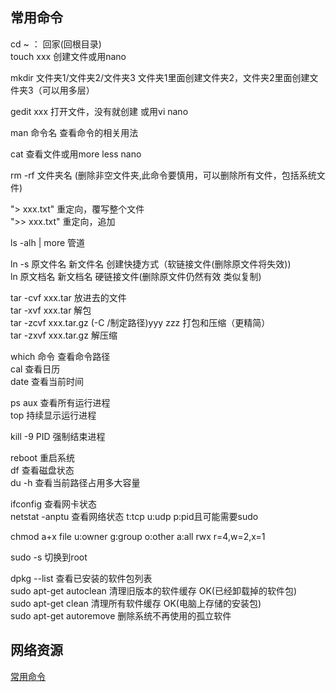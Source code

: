 ## 常用命令
cd ~ ： 回家(回根目录)  
touch xxx   创建文件或用nano  

mkdir 文件夹1/文件夹2/文件夹3  文件夹1里面创建文件夹2，文件夹2里面创建文件夹3（可以用多层）  

gedit xxx   打开文件，没有就创建 或用vi nano    

man 命令名   查看命令的相关用法  

cat   查看文件或用more less nano  

rm -rf 文件夹名 (删除非空文件夹,此命令要慎用，可以删除所有文件，包括系统文件)  

"> xxx.txt"      重定向，覆写整个文件  
">> xxx.txt"     重定向，追加  

ls -alh | more  管道  

ln -s  原文件名 新文件名   创建快捷方式（软链接文件(删除原文件将失效))  
ln     原文档名 新文档名      硬链接文件(删除原文件仍然有效 类似复制)  

tar -cvf xxx.tar                            放进去的文件  
tar -xvf xxx.tar                            解包  
tar -zcvf xxx.tar.gz (-C /制定路径)yyy zzz   打包和压缩（更精简）  
tar -zxvf xxx.tar.gz                        解压缩  

which 命令   查看命令路径  
cal         查看日历  
date        查看当前时间  

ps aux   查看所有运行进程  
top      持续显示运行进程  

kill -9 PID  强制结束进程  

reboot    重启系统  
df        查看磁盘状态  
du -h     查看当前路径占用多大容量  

ifconfig         查看网卡状态  
netstat -anptu   查看网络状态 t:tcp u:udp p:pid且可能需要sudo  

chmod a+x file   u:owner g:group o:other a:all rwx r=4,w=2,x=1  

sudo -s      切换到root  

dpkg --list                查看已安装的软件包列表  
sudo apt-get autoclean     清理旧版本的软件缓存 OK(已经卸载掉的软件包)  
sudo apt-get clean         清理所有软件缓存 OK(电脑上存储的安装包)  
sudo apt-get autoremove    删除系统不再使用的孤立软件  


## 网络资源
[常用命令](https://zhuanlan.zhihu.com/p/37666424)  
